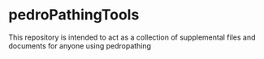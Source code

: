 # pedroPathingTools
This repository is intended to act as a collection of supplemental files and documents for anyone using pedropathing
